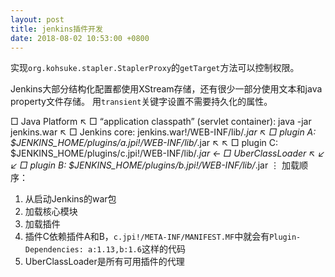 ```yaml
---
layout: post
title: jenkins插件开发
date: 2018-08-02 10:53:00 +0800
---
```


实现`org.kohsuke.stapler.StaplerProxy`的`getTarget`方法可以控制权限。

Jenkins大部分结构化配置都使用XStream存储，还有很少一部分使用文本和java property文件存储。
用`transient`关键字设置不需要持久化的属性。

□ Java Platform
 ↖
  □ “application classpath” (servlet container): java -jar jenkins.war
   ↖
    □ Jenkins core: jenkins.war!/WEB-INF/lib/*.jar
     ↖
      □ plugin A: $JENKINS_HOME/plugins/a.jpi!/WEB-INF/lib/*.jar
       ↖                                                             ↖
        □ plugin C: $JENKINS_HOME/plugins/c.jpi!/WEB-INF/lib/*.jar  ← □ UberClassLoader
     ↖ ↙                                                             ↙
      □ plugin B: $JENKINS_HOME/plugins/b.jpi!/WEB-INF/lib/*.jar
      ⋮
加载顺序：
1. 从启动Jenkins的war包
2. 加载核心模块
3. 加载插件
4. 插件C依赖插件A和B，`c.jpi!/META-INF/MANIFEST.MF`中就会有`Plugin-Dependencies: a:1.13,b:1.6`这样的代码
5. UberClassLoader是所有可用插件的代理